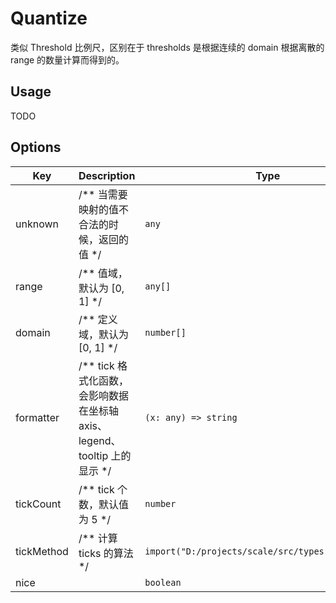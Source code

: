 # Quantize

类似 Threshold 比例尺，区别在于 thresholds 是根据连续的 domain 根据离散的 range 的数量计算而得到的。

## Usage
TODO

## Options
| Key | Description | Type | Default|
| ----| ----------- | -----| -------|
| unknown | /** 当需要映射的值不合法的时候，返回的值 */ | <code>any</code> | `[]` |
| range | /** 值域，默认为 [0, 1] */ | <code>any[]</code> | `[]` |
| domain | /** 定义域，默认为 [0, 1] */ | <code>number[]</code> | `[]` |
| formatter | /** tick 格式化函数，会影响数据在坐标轴 axis、legend、tooltip 上的显示 */ | <code>(x: any) => string</code> | `[]` |
| tickCount | /** tick 个数，默认值为 5 */ | <code>number</code> | `[]` |
| tickMethod | /** 计算 ticks 的算法 */ | <code>import("D:/projects/scale/src/types").TickMethod</code> | `[]` |
| nice |  | <code>boolean</code> | `[]` |